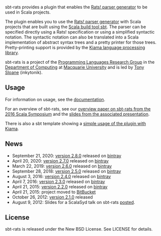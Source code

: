 sbt-rats provides a plugin that enables the [Rats! parser generator](https://cs.nyu.edu/rgrimm/xtc/rats.html) to be used in Scala projects.

The plugin enables you to use the [Rats! parser generator](https://cs.nyu.edu/rgrimm/xtc/rats.html) with Scala projects that are built using the [Scala build tool sbt](https://www.scala-sbt.org). The parser can be specified directly using a Rats! specification or using a simplified syntactic notation. The syntactic notation can also be translated into a Scala implementation of abstract syntax trees and a pretty printer for those trees. Pretty-printing support is provided by the [Kiama language processing library](https://github.com/inkytonik/kiama).

sbt-rats is a project of the [Programming Languages Research Group](https://wiki.mq.edu.au/display/plrg/Welcome) in the [Department of Computing](http://www.comp.mq.edu.au/) at [Macquarie University](http://www.mq.edu.au) and is led by [Tony Sloane](https://github.com/inkytonik) (inkytonik).

## Usage

For information on usage, see the [documentation](https://github.com/inkytonik/sbt-rats/blob/master/wiki/usage.md).

For an overview of sbt-rats, see our [overview paper on sbt-rats from the 2016 Scala Symposium](https://dl.acm.org/authorize?N27522) and the [slides from the associated presentation](https://speakerdeck.com/inkytonik/the-sbt-rats-parser-generator-plugin-for-scala).

There is also a sbt template showing a [simple usage of the plugin with Kiama](https://github.com/inkytonik/kiama-rats.g8).

## News

* September 21, 2020: [version 2.8.0](https://github.com/inkytonik/sbt-rats/blob/master/notes/2.8.0.markdown) released on [bintray](https://bintray.com/inkytonik/sbt-plugins/sbt-rats/view)
* April 20, 2020: [version 2.7.0](https://github.com/inkytonik/sbt-rats/blob/master/notes/2.7.0.markdown) released on [bintray](https://bintray.com/inkytonik/sbt-plugins/sbt-rats/view)
* March 22, 2019: [version 2.6.0](https://github.com/inkytonik/sbt-rats/blob/master/notes/2.6.0.markdown) released on [bintray](https://bintray.com/inkytonik/sbt-plugins/sbt-rats/view)
* September 28, 2018: [version 2.5.0](https://github.com/inkytonik/sbt-rats/blob/master/notes/2.5.0.markdown) released on [bintray](https://bintray.com/inkytonik/sbt-plugins/sbt-rats/view)
* August 3, 2016: [version 2.4.0](https://github.com/inkytonik/sbt-rats/blob/master/notes/2.4.0.markdown) released on [bintray](https://bintray.com/inkytonik/sbt-plugins/sbt-rats/view)
* April 7, 2016: [version 2.3.0](https://github.com/inkytonik/sbt-rats/blob/master/notes/2.3.0.markdown) released on [bintray](https://bintray.com/inkytonik/sbt-plugins/sbt-rats/view)
* April 21, 2015: [version 2.2.0](https://github.com/inkytonik/sbt-rats/blob/master/notes/2.2.0.markdown) released on [bintray](https://bintray.com/inkytonik/sbt-plugins/sbt-rats/view)
* April 21, 2015: project moved to [BitBucket](https://github.com/inkytonik/sbt-rats)
* October 26, 2012: [version 2.1.0](https://github.com/inkytonik/sbt-rats/blob/master/notes/2.1.0.markdown) released
* August 9, 2012: Slides for a ScalaSyd talk on sbt-rats [posted](https://speakerdeck.com/inkytonik/sbt-rats-packrat-parser-generation-for-scala).

## License

sbt-rats is released under the New BSD License.  See LICENSE for details.

